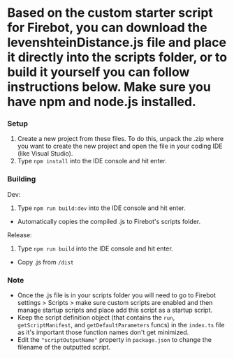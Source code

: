 # Based on the custom starter script for Firebot, you can download the levenshteinDistance.js file and place it directly into the scripts folder, or to build it yourself you can follow instructions below. Make sure you have npm and node.js installed.

### Setup
1. Create a new project from these files. To do this, unpack the .zip where you want to create the new project and open the file in your coding IDE (like Visual Studio). 
2. Type `npm install` into the IDE console and hit enter.

### Building
Dev:
1. Type `npm run build:dev` into the IDE console and hit enter.
- Automatically copies the compiled .js to Firebot's scripts folder.

Release:
1. Type `npm run build` into the IDE console  and hit enter.
- Copy .js from `/dist`

### Note
- Once the .js file is in your scripts folder you will need to go to Firebot settings > Scripts > make sure custom scripts are enabled and then manage startup scripts and place add this script as a startup script.
- Keep the script definition object (that contains the `run`, `getScriptManifest`, and `getDefaultParameters` funcs) in the `index.ts` file as it's important those function names don't get minimized.
- Edit the `"scriptOutputName"` property in `package.json` to change the filename of the outputted script.
